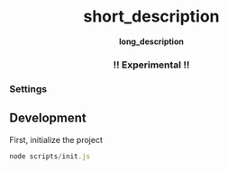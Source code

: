 <p align="center">

</p>

<span align="center">

# __short_description__

__long_description__

### !! Experimental !!

</span>


### Settings

## Development

First, initialize the project

```js
node scripts/init.js
```

